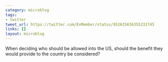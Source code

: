 ```yaml
---
category: microblog
tags:
- twitter
tweet_url: https://twitter.com/ExMember/status/952635636355231745
links: []
layout: microblog
---
```

When deciding who should be allowed into the US, should the benefit they would provide to the country be considered?
